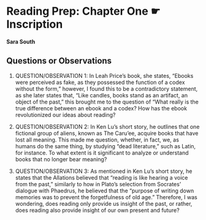 # Reading Prep: Chapter One ☛ Inscription

#### Sara South

## Questions or Observations

1. QUESTION/OBSERVATION 1: In Leah Price’s book, she states, “Ebooks were perceived as fake, as they possessed the function of a codex without the form,” however, I found this to be a contradictory statement, as she later states that, “Like candles, books stand as an artifact, an object of the past,” this brought me to the question of “What really is the true difference between an ebook and a codex? How has the ebook revolutionized our ideas about reading?

2. QUESTION/OBSERVATION 2:  In Ken Lu’s short story, he outlines that one fictional group of aliens, known as The Caru’ee, acquire books that have lost all meaning. This made me question, whether, in fact, we, as humans do the same thing, by studying “dead literature,” such as Latin, for instance. To what extent is it significant to analyze or understand books that no longer bear meaning?

3. QUESTION/OBSERVATION 3: As mentioned in Ken Lu’s short story, he states that the Allations believed that “reading is like hearing a voice from the past,” similarly to how in Plato’s selection from Socrates’ dialogue with Phaedrus, he believed that the “purpose of writing down memories was to prevent the forgetfulness of old age.” Therefore, I was wondering, does reading only provide us insight of the past, or rather, does reading also provide insight of our own present and future?

